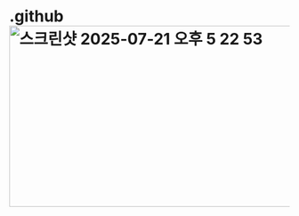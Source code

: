 # .github<img width="708" height="326" alt="스크린샷 2025-07-21 오후 5 22 53" src="https://github.com/user-attachments/assets/6279616a-a59b-4362-8125-74c7b34f527b" />
